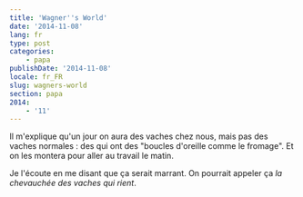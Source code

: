 ```yaml
---
title: 'Wagner''s World'
date: '2014-11-08'
lang: fr
type: post
categories:
    - papa
publishDate: '2014-11-08'
locale: fr_FR
slug: wagners-world
section: papa
2014:
    - '11'
---
```


Il m'explique qu'un jour on aura des vaches chez nous, mais pas des vaches normales : des qui ont des "boucles d'oreille comme le fromage". Et on les montera pour aller au travail le matin.

Je l'écoute en me disant que ça serait marrant. On pourrait appeler ça _la chevauchée des vaches qui rient_.
